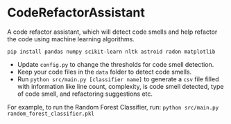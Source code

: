 # CodeRefactorAssistant
A code refactor assistant, which will detect code smells and help refactor the code using machine learning algorithms.

`pip install pandas numpy scikit-learn nltk astroid radon matplotlib`

* Update `config.py` to change the thresholds for code smell detection.
* Keep your code files in the `data` folder to detect code smells.
* Run `python src/main.py [classifier name]` to generate a `csv` file filled with information like line count, complexity, is code smell detected, type of code smell, and refactoring suggestions etc.

For example, to run the Random Forest Classifier, run:
`python src/main.py random_forest_classifier.pkl`
